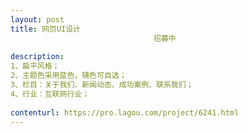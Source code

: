 ```yaml
---                
layout: post       
title: 网页UI设计
                                招募中
           
description: 
1、扁平风格；
2、主题色采用蓝色，辅色可自选；
3、栏目：关于我们、新闻动态、成功案例、联系我们；
4、行业：互联网行业；
     
contenturl: https://pro.lagou.com/project/6241.html      
---                 
```

